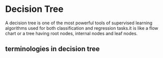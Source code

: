 # Decision Tree
A decision tree is one of the most powerful tools of supervised learning algorithms used for both classification and regression tasks.it is like a flow chart or a tree having root nodes, internal nodes and leaf nodes. 
## terminologies in decision tree

